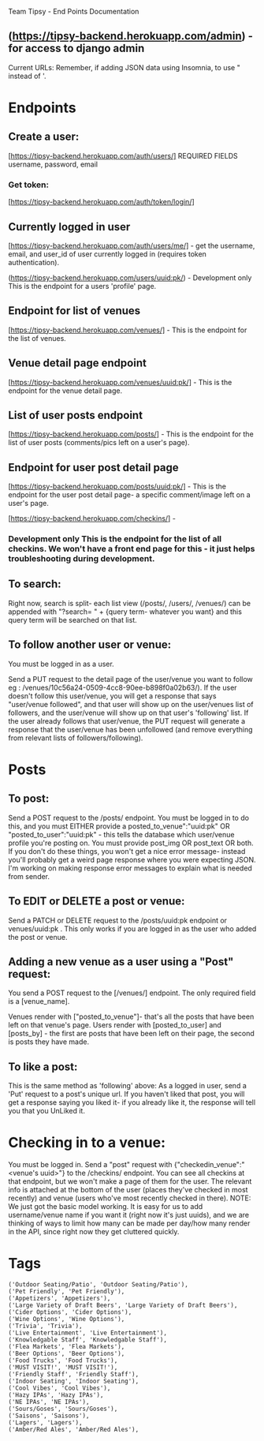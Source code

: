 Team Tipsy - End Points Documentation

## (https://tipsy-backend.herokuapp.com/admin) - for access to django admin
Current URLs:
Remember, if adding JSON data using Insomnia, to use " instead of '.

# Endpoints 

## Create a user: 
 [https://tipsy-backend.herokuapp.com/auth/users/] REQUIRED FIELDS username, password, email

### Get token: 
[https://tipsy-backend.herokuapp.com/auth/token/login/]

## Currently logged in user 
[https://tipsy-backend.herokuapp.com/auth/users/me/] - get the username, email, and user_id of user currently logged in (requires token authentication).

(https://tipsy-backend.herokuapp.com/users/uuid:pk/) - Development only This is the endpoint for a users 'profile' page.

## Endpoint for list of venues
[https://tipsy-backend.herokuapp.com/venues/] - This is the endpoint for the list of venues.

## Venue detail page endpoint
[https://tipsy-backend.herokuapp.com/venues/uuid:pk/] - This is the endpoint for the venue detail page.

## List of user posts endpoint
[https://tipsy-backend.herokuapp.com/posts/] - This is the endpoint for the list of user posts (comments/pics left on a user's page).

## Endpoint for user post detail page
[https://tipsy-backend.herokuapp.com/posts/uuid:pk/] - This is the endpoint for the user post detail page- a specific comment/image left on a user's page.

[https://tipsy-backend.herokuapp.com/checkins/] - 
### Development only This is the endpoint for the list of all checkins. We won't have a front end page for this - it just helps troubleshooting during development.

## To search:
Right now, search is split- each list view (/posts/, /users/, /venues/) can be appended with "?search= " + {query term- whatever you want} and this query term will be searched on that list.

## To follow another user or venue:
You must be logged in as a user.

Send a PUT request to the detail page of the user/venue you want to follow eg : /venues/10c56a24-0509-4cc8-90ee-b898f0a02b63/). If the user doesn't follow this user/venue, you will get a response that says "user/venue followed", and that user will show up on the user/venues list of followers, and the user/venue will show up on that user's 'following' list. If the user already follows that user/venue, the PUT request will generate a response that the user/venue has been unfollowed (and remove everything from relevant lists of followers/following).

# Posts

## To post: 
Send a POST request to the /posts/ endpoint. You must be logged in to do this, and you must EITHER provide a posted_to_venue":"uuid:pk" OR "posted_to_user":"uuid:pk" - this tells the database which user/venue profile you're posting on. You must provide post_img OR post_text OR both. If you don't do these things, you won't get a nice error message- instead you'll probably get a weird page response where you were expecting JSON. I'm working on making response error messages to explain what is needed from sender.

## To EDIT or DELETE a post or venue: 
Send a PATCH or DELETE request to the /posts/uuid:pk endpoint or venues/uuid:pk . This only works if you are logged in as the user who added the post or venue.

## Adding a new venue as a user using a "Post" request: 

You send a POST request to the [/venues/] endpoint. The only required field is a [venue_name].

Venues render with ["posted_to_venue"]- that's all the posts that have been left on that venue's page. Users render with [posted_to_user] and [posts_by] - the first are posts that have been left on their page, the second is posts they have made.

## To like a post:
This is the same method as 'following' above: As a logged in user, send a 'Put' request to a post's unique url. If you haven't liked that post, you will get a response saying you liked it- if you already like it, the response will tell you that you UnLiked it.

# Checking in to a venue:
You must be logged in. Send a "post" request with {"checkedin_venue":"<venue's uuid>"} to the /checkins/ endpoint. You can see all checkins at that endpoint, but we won't make a page of them for the user. The relevant info is attached at the bottom of the user (places they've checked in most recently) and venue (users who've most recently checked in there). NOTE: We just got the basic model working. It is easy for us to add username/venue name if you want it (right now it's just uuids), and we are thinking of ways to limit how many can be made per day/how many render in the API, since right now they get cluttered quickly.

# Tags
    ('Outdoor Seating/Patio', 'Outdoor Seating/Patio'),
    ('Pet Friendly', 'Pet Friendly'),
    ('Appetizers', 'Appetizers'),
    ('Large Variety of Draft Beers', 'Large Variety of Draft Beers'),
    ('Cider Options', 'Cider Options'),
    ('Wine Options', 'Wine Options'),
    ('Trivia', 'Trivia'),
    ('Live Entertainment', 'Live Entertainment'),
    ('Knowledgable Staff', 'Knowledgable Staff'),
    ('Flea Markets', 'Flea Markets'),
    ('Beer Options', 'Beer Options'),
    ('Food Trucks', 'Food Trucks'),
    ('MUST VISIT!', 'MUST VISIT!'),
    ('Friendly Staff', 'Friendly Staff'),
    ('Indoor Seating', 'Indoor Seating'),
    ('Cool Vibes', 'Cool Vibes'),
    ('Hazy IPAs', 'Hazy IPAs'),
    ('NE IPAs', 'NE IPAs'),
    ('Sours/Goses', 'Sours/Goses'),
    ('Saisons', 'Saisons'),
    ('Lagers', 'Lagers'),
    ('Amber/Red Ales', 'Amber/Red Ales'),